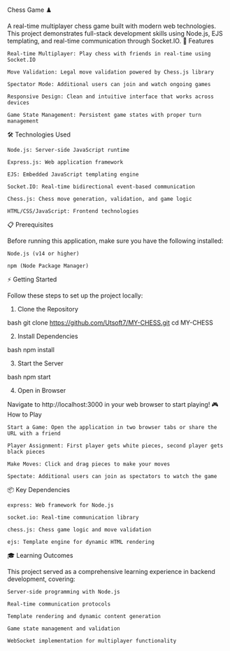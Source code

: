 Chess Game ♟️

A real-time multiplayer chess game built with modern web technologies. This project demonstrates full-stack development skills using Node.js, EJS templating, and real-time communication through Socket.IO.
🚀 Features

    Real-time Multiplayer: Play chess with friends in real-time using Socket.IO

    Move Validation: Legal move validation powered by Chess.js library

    Spectator Mode: Additional users can join and watch ongoing games

    Responsive Design: Clean and intuitive interface that works across devices

    Game State Management: Persistent game states with proper turn management

🛠️ Technologies Used

    Node.js: Server-side JavaScript runtime

    Express.js: Web application framework

    EJS: Embedded JavaScript templating engine

    Socket.IO: Real-time bidirectional event-based communication

    Chess.js: Chess move generation, validation, and game logic

    HTML/CSS/JavaScript: Frontend technologies

📋 Prerequisites

Before running this application, make sure you have the following installed:

    Node.js (v14 or higher)

    npm (Node Package Manager)

⚡ Getting Started

Follow these steps to set up the project locally:

1. Clone the Repository

bash
git clone https://github.com/Utsoft7/MY-CHESS.git
cd MY-CHESS

2. Install Dependencies

bash
npm install

3. Start the Server

bash
npm start

4. Open in Browser

Navigate to http://localhost:3000 in your web browser to start playing!
🎮 How to Play

    Start a Game: Open the application in two browser tabs or share the URL with a friend

    Player Assignment: First player gets white pieces, second player gets black pieces

    Make Moves: Click and drag pieces to make your moves

    Spectate: Additional users can join as spectators to watch the game

📦 Key Dependencies

    express: Web framework for Node.js

    socket.io: Real-time communication library

    chess.js: Chess game logic and move validation

    ejs: Template engine for dynamic HTML rendering

🎓 Learning Outcomes

This project served as a comprehensive learning experience in backend development, covering:

    Server-side programming with Node.js

    Real-time communication protocols

    Template rendering and dynamic content generation

    Game state management and validation

    WebSocket implementation for multiplayer functionality
